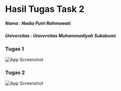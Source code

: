 # Hasil Tugas Task 2 

##### Nama : Nadia Putri Rahmawati 
##### Universitas : Universitas Muhammadiyah Sukabumi

### Tugas 1
![App Screenshot](https://i.imgur.com/CYWcl9J.png)

### Tugas 2
![App Screenshot](https://i.imgur.com/UX35Fpv.png)
